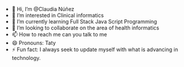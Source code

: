 - 👋 Hi, I’m @Claudia Núñez
- 👀 I’m interested in Clinical informatics
- 🌱 I’m currently learning Full Stack Java Script Programming
- 💞️ I’m looking to collaborate on the area of ​​health informatics
- 📫 How to reach me can you talk to me
- 😄 Pronouns: Taty
- ⚡ Fun fact: I always seek to update myself with what is advancing in technology.

<!---
afrodita11/ is a ✨ special ✨ repository because its `README.md` (this file) appears on your GitHub profile.
You can click the Preview link to take a look at your changes.
--->
